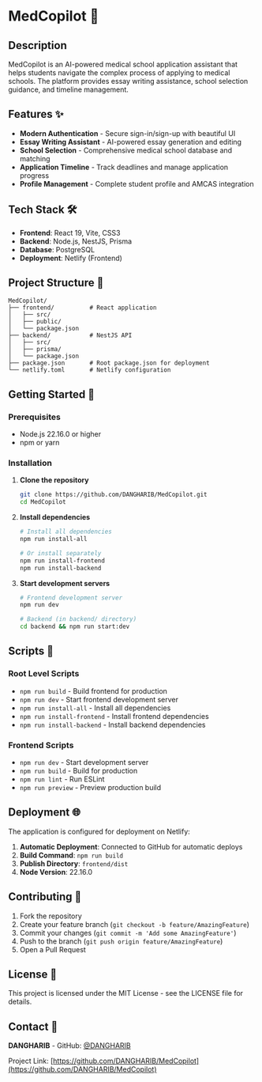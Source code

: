 # MedCopilot 🏥

## Description
MedCopilot is an AI-powered medical school application assistant that helps students navigate the complex process of applying to medical schools. The platform provides essay writing assistance, school selection guidance, and timeline management.

## Features ✨
- **Modern Authentication** - Secure sign-in/sign-up with beautiful UI
- **Essay Writing Assistant** - AI-powered essay generation and editing
- **School Selection** - Comprehensive medical school database and matching
- **Application Timeline** - Track deadlines and manage application progress
- **Profile Management** - Complete student profile and AMCAS integration

## Tech Stack 🛠️
- **Frontend**: React 19, Vite, CSS3
- **Backend**: Node.js, NestJS, Prisma
- **Database**: PostgreSQL
- **Deployment**: Netlify (Frontend)

## Project Structure 📁
```
MedCopilot/
├── frontend/          # React application
│   ├── src/
│   ├── public/
│   └── package.json
├── backend/           # NestJS API
│   ├── src/
│   ├── prisma/
│   └── package.json
├── package.json       # Root package.json for deployment
└── netlify.toml       # Netlify configuration
```

## Getting Started 🚀

### Prerequisites
- Node.js 22.16.0 or higher
- npm or yarn

### Installation

1. **Clone the repository**
   ```bash
   git clone https://github.com/DANGHARIB/MedCopilot.git
   cd MedCopilot
   ```

2. **Install dependencies**
   ```bash
   # Install all dependencies
   npm run install-all
   
   # Or install separately
   npm run install-frontend
   npm run install-backend
   ```

3. **Start development servers**
   ```bash
   # Frontend development server
   npm run dev
   
   # Backend (in backend/ directory)
   cd backend && npm run start:dev
   ```

## Scripts 📝

### Root Level Scripts
- `npm run build` - Build frontend for production
- `npm run dev` - Start frontend development server
- `npm run install-all` - Install all dependencies
- `npm run install-frontend` - Install frontend dependencies
- `npm run install-backend` - Install backend dependencies

### Frontend Scripts
- `npm run dev` - Start development server
- `npm run build` - Build for production
- `npm run lint` - Run ESLint
- `npm run preview` - Preview production build

## Deployment 🌐

The application is configured for deployment on Netlify:

1. **Automatic Deployment**: Connected to GitHub for automatic deploys
2. **Build Command**: `npm run build`
3. **Publish Directory**: `frontend/dist`
4. **Node Version**: 22.16.0

## Contributing 🤝

1. Fork the repository
2. Create your feature branch (`git checkout -b feature/AmazingFeature`)
3. Commit your changes (`git commit -m 'Add some AmazingFeature'`)
4. Push to the branch (`git push origin feature/AmazingFeature`)
5. Open a Pull Request

## License 📄

This project is licensed under the MIT License - see the LICENSE file for details.

## Contact 📧

**DANGHARIB** - GitHub: [@DANGHARIB](https://github.com/DANGHARIB)

Project Link: [https://github.com/DANGHARIB/MedCopilot](https://github.com/DANGHARIB/MedCopilot) 